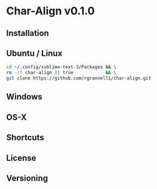 
# Char-Align v0.1.0

## Installation

## Ubuntu / Linux

```bash
cd ~/.config/sublime-text-3/Packages && \
rm -rf char-align || true            && \
git clone https://github.com/rgrannell1/char-align.git
```

## Windows

## OS-X

## Shortcuts

## License

## Versioning

